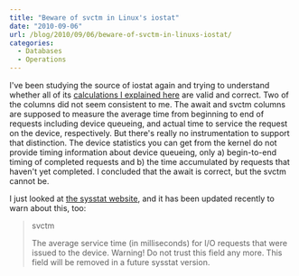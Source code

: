 ```yaml
---
title: "Beware of svctm in Linux's iostat"
date: "2010-09-06"
url: /blog/2010/09/06/beware-of-svctm-in-linuxs-iostat/
categories:
  - Databases
  - Operations
---
```

I've been studying the source of iostat again and trying to understand whether all of its [calculations I explained here](/blog/2010/01/09/how-linux-iostat-computes-its-results/) are valid and correct. Two of the columns did not seem consistent to me. The await and svctm columns are supposed to measure the average time from beginning to end of requests including device queueing, and actual time to service the request on the device, respectively. But there's really no instrumentation to support that distinction. The device statistics you can get from the kernel do not provide timing information about device queueing, only a) begin-to-end timing of completed requests and b) the time accumulated by requests that haven't yet completed. I concluded that the await is correct, but the svctm cannot be.

I just looked at [the sysstat website](http://sebastien.godard.pagesperso-orange.fr/), and it has been updated recently to warn about this, too:

> svctm
> 
> The average service time (in milliseconds) for I/O requests that were issued to the device. Warning! Do not trust this field any more. This field will be removed in a future sysstat version.


